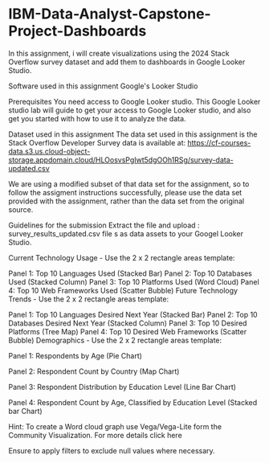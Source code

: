 # IBM-Data-Analyst-Capstone-Project-Dashboards
In this assignment, i will create visualizations using the 2024 Stack Overflow survey dataset and add them to dashboards in Google Looker Studio.

Software used in this assignment
Google's Looker Studio

Prerequisites
You need access to Google Looker studio. This Google Looker studio lab will guide to get your access to Google Looker studio, and also get you started with how to use it to analyze the data.

Dataset used in this assignment
The data set used in this assignment is the Stack Overflow Developer Survey data is available at: https://cf-courses-data.s3.us.cloud-object-storage.appdomain.cloud/HLOosvsPgIwt5dgOOh1RSg/survey-data-updated.csv

We are using a modified subset of that data set for the assignment, so to follow the assigment instructions successfully, please use the data set provided with the assignment, rather than the data set from the original source.

Guidelines for the submission
Extract the file and upload : survey_results_updated.csv file s as data assets to your Googel Looker Studio.


Current Technology Usage - Use the 2 x 2 rectangle areas template:

Panel 1: Top 10 Languages Used (Stacked Bar)
Panel 2: Top 10 Databases Used (Stacked Column)
Panel 3: Top 10 Platforms Used (Word Cloud)
Panel 4: Top 10 Web Frameworks Used (Scatter Bubble)
Future Technology Trends - Use the 2 x 2 rectangle areas template:

Panel 1: Top 10 Languages Desired Next Year (Stacked Bar)
Panel 2: Top 10 Databases Desired Next Year (Stacked Column)
Panel 3: Top 10 Desired Platforms (Tree Map)
Panel 4: Top 10 Desired Web Frameworks (Scatter Bubble)
Demographics - Use the 2 x 2 rectangle areas template:

Panel 1: Respondents by Age (Pie Chart)

Panel 2: Respondent Count by Country (Map Chart)

Panel 3: Respondent Distribution by Education Level (Line Bar Chart)

Panel 4: Respondent Count by Age, Classified by Education Level (Stacked bar Chart)

Hint: To create a Word cloud graph use Vega/Vega-Lite form the Community Visualization. For more details click here

Ensure to apply filters to exclude null values where necessary.

